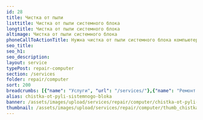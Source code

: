 ```yaml
---
id: 28
title: Чистка от пыли
listtitle: Чистка от пыли системного блока
longtitle: Чистка от пыли системного блока
altimage: Чистка от пыли системного блока
phoneCallToActionTitle: Нужна чистка от пыли системного блока компьютера?
seo_title: 
seo_h1: 
seo_description: 
layout: service
typePost: repair-computer
section: /services
folder: repair/computer
sort: 200
breadcrumbs: [{"name": "Услуги", "url": "/services/"},{"name": "Ремонт устройств", "url": "/services/repair/"},{"name": "Компьютер", "url": "/services/repair/computer/"}]
alias: chistka-ot-pyli-sistemnogo-bloka
banner: /assets/images/upload/services/repair/computer/chistka-ot-pyli-sistemnogo-bloka.jpg
thumbnail: /assets/images/upload/services/repair/computer/thumb_chistka-ot-pyli-sistemnogo-bloka.jpg
---
```

